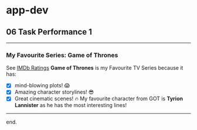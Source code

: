 # app-dev
## 06 Task Performance 1
---
### My Favourite Series: Game of Thrones
See [IMDb Ratings](https://www.imdb.com/title/tt0944947/ratings/?ref_=tt_ov_rt)
**Game of Thrones** is my Favourite TV Series because it has:
- [x] mind-blowing plots! :scream:
- [x] Amazing character storylines! :sunglasses:
- [x] Great cinematic scenes! :fire:
My favourite character from GOT is **Tyrion Lannister** as he has the most interesting lines!
---
end.
